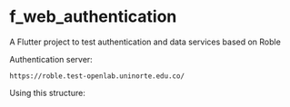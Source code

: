 # f_web_authentication

A Flutter project to test authentication and data services based on Roble 

Authentication server:   

```
https://roble.test-openlab.uninorte.edu.co/
```

Using this structure:






